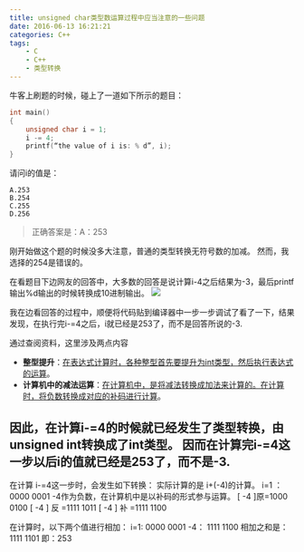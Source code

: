 ```yaml
---
title: unsigned char类型数运算过程中应当注意的一些问题
date: 2016-06-13 16:21:21
categories: C++
tags:
	- C
	- C++
	- 类型转换
---
```



牛客上刷题的时候，碰上了一道如下所示的题目：
```cpp
int main()
{
	unsigned char i = 1;
	i -= 4;
	printf(“the value of i is: % d”, i);
}
```
请问i的值是：

    A.253
    B.254
    C.255
    D.256

> 正确答案是：A：253

刚开始做这个题的时候没多大注意，普通的类型转换无符号数的加减。
然而，我选择的254是错误的。
<!-- more -->

在看题目下边网友的回答中，大多数的回答是说计算i-4之后结果为-3，最后printf输出%d输出的时候转换成10进制输出。
![](https://ituku.tk/di/EBEON/baidushurufa-2016-6-13-16-6-17.png)

我在边看回答的过程中，顺便将代码贴到编译器中一步一步调试了看了一下，结果发现，在执行完i-=4之后，i就已经是253了，而不是回答所说的-3.

通过查阅资料，这里涉及两点内容
- **整型提升**：[在表达式计算时，各种整型首先要提升为int类型，然后执行表达式的运算](https://zh.wikipedia.org/wiki/%E6%95%B4%E5%9E%8B%E6%8F%90%E5%8D%87)。
- **计算机中的减法运算**：[在计算机中，是将减法转换成加法来计算的。在计算时，将负数转换成对应的补码进行计算](http://blog.csdn.net/lida2003/article/details/6973469)。


因此，在计算i-=4的时候就已经发生了类型转换，由unsigned int转换成了int类型。
因而在计算完i-=4这一步以后i的值就已经是253了，而不是-3.
----

在计算 i-=4这一步时，会发生如下转换：
实际计算的是 i+(-4)的计算。
i=1     ：0000 0001
-4作为负数，在计算机中是以补码的形式参与运算。
[ -4 ]原=1000 0100
[ -4 ] 反 =1111 1011
[ -4 ] 补 =1111 1100

在计算时，以下两个值进行相加：
i=1:     0000 0001
-4：    1111 1100
相加之和是：1111 1101
即：253





